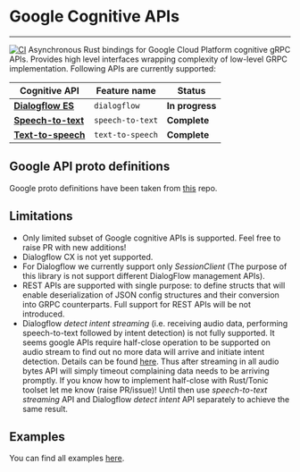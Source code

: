 # Google Cognitive APIs
---
[![CI](https://github.com/jabber-tools/google-cognitive-apis/actions/workflows/github-actions-rust-ci.yml/badge.svg)](https://github.com/jabber-tools/google-cognitive-apis/actions/workflows/github-actions-rust-ci.yml)
Asynchronous Rust bindings for Google Cloud Platform cognitive gRPC APIs.
Provides high level interfaces wrapping complexity of low-level GRPC implementation. 
Following APIs are currently supported: 

| Cognitive API                                               | Feature name | Status          |
| ----------------------------------------------------- | ------------ | --------------- |
| [**Dialogflow ES**](https://cloud.google.com/dialogflow)        | `dialogflow`     | **In progress**    |
| [**Speech-to-text**](https://cloud.google.com/speech-to-text)   | `speech-to-text`  | **Complete**    |
| [**Text-to-speech**](https://cloud.google.com/text-to-speech) | `text-to-speech`    | **Complete**    |

## Google API proto definitions
Google proto definitions have been taken from [this](https://github.com/googleapis/googleapis) repo.

## Limitations

* Only limited subset of Google cognitive APIs is supported. Feel free to raise PR with new additions! 
* Dialogflow CX is not yet supported.
* For Dialogflow we currently support only *SessionClient* (The purpose of this library is not support different DialogFlow management APIs).
* REST APIs are supported with single purpose: to define structs that will enable deserialization of JSON config structures and their conversion into GRPC counterparts.
Full support for REST APIs will be not introduced.
* Dialogflow *detect intent streaming* (i.e. receiving audio data, performing speech-to-text followed by intent detection) is not fully supported.
It seems google APIs require half-close operation to be supported on audio stream to find out no more data will arrive and initiate intent detection.
Details can be found [here](https://cloud.google.com/dialogflow/es/docs/how/detect-intent-stream#detect-intent-stream-go).
Thus after streaming in all audio bytes API will simply timeout complaining data needs to be arriving promptly. If you know how to implement half-close with Rust/Tonic toolset let me know (raise PR/issue)!
Until then use *speech-to-text streaming* API and Dialogflow *detect intent* API separately to achieve the same result.

## Examples

You can find all examples [here](https://github.com/jabber-tools/google-cognitive-apis/tree/main/examples).